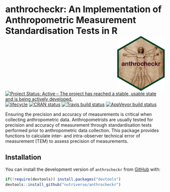 
<!-- README.md is generated from README.Rmd. Please edit that file -->

# anthrocheckr: An Implementation of Anthropometric Measurement Standardisation Tests in R <img src="man/figures/anthrocheckr.png" width="150" align="right" />

[![Project Status: Active – The project has reached a stable, usable
state and is being actively
developed.](https://www.repostatus.org/badges/latest/active.svg)](https://www.repostatus.org/#active)
[![lifecycle](https://img.shields.io/badge/lifecycle-maturing-blue.svg)](https://www.tidyverse.org/lifecycle/#maturing)
[![CRAN
status](https://www.r-pkg.org/badges/version/anthrocheckr)](https://cran.r-project.org/package=anthrocheckr)
[![Travis build
status](https://travis-ci.org/nutriverse/anthrocheckr.svg?branch=master)](https://travis-ci.org/nutriverse/anthrocheckr)
[![AppVeyor build
status](https://ci.appveyor.com/api/projects/status/github/nutriverse/anthrocheckr?branch=master&svg=true)](https://ci.appveyor.com/project/nutriverse/anthrocheckr)

Ensuring the precision and accuracy of measurements is critical when
collecting anthropometric data. Anthropometrists are usually tested for
precision and accuracy of measurement through standardisation tests
performed prior to anthropometric data collection. This package provides
functions to calculate inter- and intra-observer technical error of
measurement (TEM) to assess precision of measurements.

## Installation

You can install the development version of `anthrocheckr` from
[GitHub](https://github.com/nutriverse/anthrocheckr) with:

``` r
if(!require(devtools)) install.packages("devtools")
devtools::install_github("nutriverse/anthrocheckr")
```
